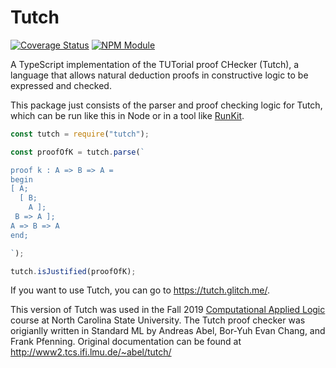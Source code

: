 # Tutch

[![Coverage Status](https://coveralls.io/repos/github/retutch/tutch/badge.svg)](https://coveralls.io/github/retutch/tutch)
[![NPM Module](https://img.shields.io/npm/v/tutch.svg)](https://www.npmjs.com/package/tutch)

A TypeScript implementation of the TUTorial proof CHecker (Tutch), a language that allows natural deduction proofs in constructive logic to be expressed and checked.

This package just consists of the parser and proof checking logic for Tutch, which can be run like this in Node or in a tool like [RunKit](https://npm.runkit.com/tutch).

```javascript
const tutch = require("tutch");

const proofOfK = tutch.parse(`

proof k : A => B => A =
begin
[ A;
  [ B;
    A ];
 B => A ];
A => B => A
end;

`);

tutch.isJustified(proofOfK);
```

If you want to use Tutch, you can go to https://tutch.glitch.me/.

This version of Tutch was used in the Fall 2019 [Computational Applied Logic](https://sites.google.com/a/ncsu.edu/csc-503-f19/) course at North Carolina State University. The Tutch proof checker was origianlly written in Standard ML by Andreas Abel, Bor-Yuh Evan Chang, and Frank Pfenning. Original documentation can be found at http://www2.tcs.ifi.lmu.de/~abel/tutch/
